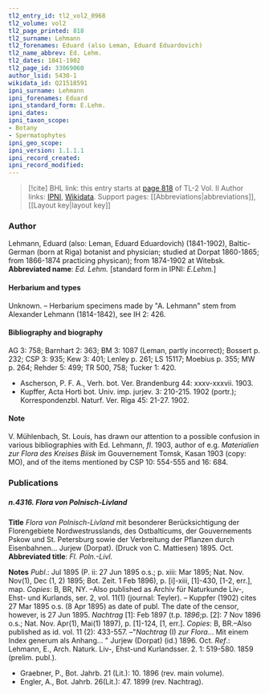 ```yaml
---
tl2_entry_id: tl2_vol2_0968
tl2_volume: vol2
tl2_page_printed: 818
tl2_surname: Lehmann
tl2_forenames: Eduard (also Leman, Eduard Eduardovich)
tl2_name_abbrev: Ed. Lehm.
tl2_dates: 1841-1902
tl2_page_id: 33069060
author_lsid: 5430-1
wikidata_id: Q21518591
ipni_surname: Lehmann
ipni_forenames: Eduard
ipni_standard_form: E.Lehm.
ipni_dates: 
ipni_taxon_scope: 
- Botany
- Spermatophytes
ipni_geo_scope: 
ipni_version: 1.1.1.1
ipni_record_created: 
ipni_record_modified:
---
```


> [!cite] BHL link: this entry starts at [page 818](https://www.biodiversitylibrary.org/page/33069060) of TL-2 Vol. II
> Author links: [IPNI](https://www.ipni.org/a/5430-1), [Wikidata](https://www.wikidata.org/wiki/Q21518591). Support pages: [[Abbreviations|abbreviations]], [[Layout key|layout key]]

### Author

Lehmann, Eduard (also: Leman, Eduard Eduardovich) (1841-1902), Baltic-German (born at Riga) botanist and physician; studied at Dorpat 1860-1865; from 1866-1874 practicing physican); from 1874-1902 at Witebsk. 
**Abbreviated name**: *Ed. Lehm.* \[standard form in IPNI: *E.Lehm.*\]

#### Herbarium and types

Unknown. – Herbarium specimens made by "A. Lehmann" stem from Alexander Lehmann (1814-1842), see IH 2: 426.

#### Bibliography and biography

AG 3: 758; Barnhart 2: 363; BM 3: 1087 (Leman, partly incorrect); Bossert p. 232; CSP 3: 935; Kew 3: 401; Lenley p. 261; LS 15117; Moebius p. 355; MW p. 264; Rehder 5: 499; TR 500, 758; Tucker 1: 420.
- Ascherson, P. F. A., Verh. bot. Ver. Brandenburg 44: xxxv-xxxvii. 1903.
- Kupffer, Acta Horti bot. Univ. imp. jurjev. 3: 210-215. 1902 (portr.); Korrespondenzbl. Naturf. Ver. Riga 45: 21-27. 1902.

#### Note

V. Mühlenbach, St. Louis, has drawn our attention to a possible confusion in various bibliographies with Ed. Lehmann, *fl*. 1903, author of e.g. *Materialien zur Flora des Kreises Biisk* im Gouvernement Tomsk, Kasan 1903 (copy: MO), and of the items mentioned by CSP 10: 554-555 and 16: 684.

### Publications

##### n.4316. Flora von Polnisch-Livland

**Title**
*Flora von Polnisch-Livland* mit besonderer Berücksichtigung der Florengebiete Nordwestrusslands, des Ostbalticums, der Gouvernements Pskow und St. Petersburg sowie der Verbreitung der Pflanzen durch Eisenbahnen... Jurjew (Dorpat). (Druck von C. Mattiesen) 1895. Oct.
**Abbreviated title**: *Fl. Poln.-Livl.*

**Notes**
*Publ*.: Jul 1895 (P. ii: 27 Jun 1895 o.s.; p. xiii: Mar 1895; Nat. Nov. Nov(1), Dec (1, 2) 1895; Bot. Zeit. 1 Feb 1896), p. \[i\]-xiii, \[1\]-430, \[1-2, err.\], map. *Copies*: B, BR, NY. –Also published as Archiv für Naturkunde Liv-, Ehst- und Kurlands, ser. 2, vol. 11(1) (journal: Teyler). – Kuppfer (1902) cites 27 Mar 1895 o.s. (8 Apr 1895) as date of publ. The date of the censor, however, is 27 Jun 1895.
*Nachtrag* \[1\]: Feb 1897 (t.p. *1896*;p. \[2\]: 7 Nov 1896 o.s.; Nat. Nov. Apr(1), Mai(1) 1897), p. \[1\]-124, \[1, err.\]. *Copies*: B, BR.–Also published as id. vol. 11 (2): 433-557. –"*Nachtrag* (I) *zur Flora*... Mit einem Index generum als Anhang... " Jurjew (Dorpat) (id.) 1896. Oct.
*Ref*.: Lehmann, E., Arch. Naturk. Liv-, Ehst-und Kurlandsser. 2. 1: 519-580. 1859 (prelim. publ.).
- Graebner, P., Bot. Jahrb. 21 (Lit.): 10. 1896 (rev. main volume).
- Engler, A., Bot. Jahrb. 26(Lit.): 47. 1899 (rev. Nachtrag).

